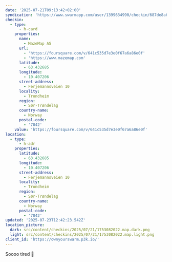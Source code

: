 ```yaml
---
date: '2025-07-21T09:13:42+02:00'
syndication: 'https://www.swarmapp.com/user/1399634990/checkin/687de8a6854dd10d62efe303'
checkin:
  - type:
      - h-card
    properties:
      name:
        - MazeMap AS
      url:
        - 'https://foursquare.com/v/641c535d7e3e0f67a6a86e0f'
        - 'https://www.mazemap.com'
      latitude:
        - 63.432685
      longitude:
        - 10.407206
      street-address:
        - Ferjemannsveien 10
      locality:
        - Trondheim
      region:
        - Sør-Trøndelag
      country-name:
        - Norway
      postal-code:
        - '7042'
    value: 'https://foursquare.com/v/641c535d7e3e0f67a6a86e0f'
location:
  - type:
      - h-adr
    properties:
      latitude:
        - 63.432685
      longitude:
        - 10.407206
      street-address:
        - Ferjemannsveien 10
      locality:
        - Trondheim
      region:
        - Sør-Trøndelag
      country-name:
        - Norway
      postal-code:
        - '7042'
updated: '2025-07-23T12:42:23.542Z'
location_picture:
  dark: src/content/checkins/2025/07/21/1753082022.map.dark.png
  light: src/content/checkins/2025/07/21/1753082022.map.light.png
client_id: 'https://ownyourswarm.p3k.io/'
---
```

Soooo tired 🥱
